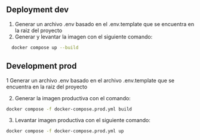 ## Deployment dev

1. Generar un archivo .env basado en el .env.template que se encuentra en la raiz del proyecto
2. Generar y levantar la imagen con el siguiente comando:

```bash
  docker compose up --build
```

## Development prod
1 Generar un archivo .env basado en el archivo .env.template que se encuentra en la raiz del proyecto

2. Generar la imagen productiva con el comando:
```bash
docker compose -f docker-compose.prod.yml build 
```
3. Levantar imagen productiva con el siguiente comando:
```bash
docker compose -f docker-compose.prod.yml up